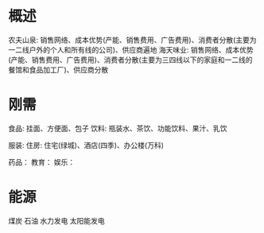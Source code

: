 # 概述
农夫山泉: 销售网络、成本优势(产能、销售费用、广告费用)、消费者分散(主要为一二线户外的个人和所有线的公司)、供应商遍地
海天味业: 销售网络、成本优势(产能、销售费用、广告费用)、消费者分散(主要为三四线以下的家庭和一二线的餐馆和食品加工厂)、供应商分散

# 刚需
食品: 挂面、方便面、包子
饮料: 瓶装水、茶饮、功能饮料、果汁、乳饮

服装: 
住房: 住宅(绿城)、酒店(四季)、办公楼(万科)

药品：
教育：
娱乐：

# 能源
煤炭
石油
水力发电
太阳能发电

